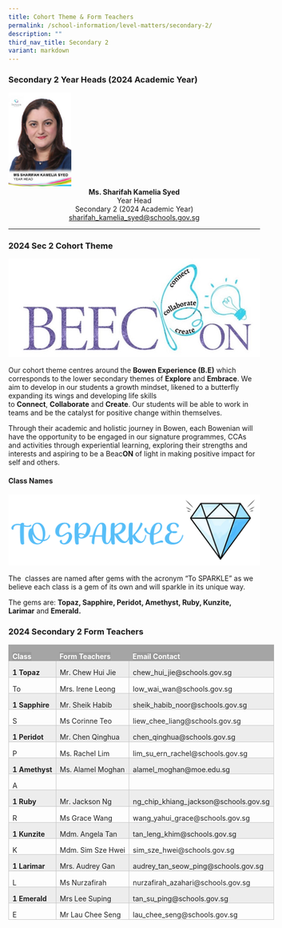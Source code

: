 ```yaml
---
title: Cohort Theme & Form Teachers
permalink: /school-information/level-matters/secondary-2/
description: ""
third_nav_title: Secondary 2
variant: markdown
---
```

### Secondary 2 Year Heads (2024 Academic Year)
<img style="width:25%" src="/images/Our%20People/Ms-Sharifah-Kamelia.jpeg">
		 
<center><b>Ms. Sharifah Kamelia Syed</b><br>
Year Head<br>
Secondary 2 (2024 Academic Year)<br>
<a href="sharifah_kamelia_syed@schools.gov.sg">sharifah_kamelia_syed@schools.gov.sg</a></center>

<hr>


### 2024 Sec 2 Cohort Theme

![](/images/Level%20Matters/S2/2024%20s2%20cohort%20theme.jpg)

Our cohort theme centres around the&nbsp;**Bowen Experience (B.E)**&nbsp;which corresponds to the lower secondary themes of&nbsp;**Explore**&nbsp;and&nbsp;**Embrace**. We aim to develop in our students a growth mindset, likened to a butterfly expanding its wings and developing life skills to&nbsp;**Connect**,&nbsp;**Collaborate**&nbsp;and&nbsp;**Create**. Our students will be able to work in teams and be the catalyst for positive change within themselves.&nbsp;  

  

Through their academic and holistic journey in Bowen, each Bowenian will have the opportunity to be engaged in our signature programmes, CCAs and activities through experiential learning, exploring their strengths and interests and aspiring to be a Beac**ON**&nbsp;of light in making positive impact for self and others.

#### Class Names
![](/images/Level%20Matters/S2/To_Sparkle_Transp.png)
		 
The&nbsp; classes are named after gems with the acronym “To SPARKLE” as we believe each class is a gem of its own and will sparkle in its unique way.&nbsp;

  

The gems are:&nbsp;**Topaz, Sapphire, Peridot, Amethyst, Ruby, Kunzite, Larimar**&nbsp;and&nbsp;**Emerald.**

### 2024 Secondary 2 Form Teachers

<table class="MsoTable15Grid4Accent3" border="1" cellspacing="0" cellpadding="0" width="621" style="width:465.5pt;border-collapse:collapse;border:none;
 mso-border-alt:solid #C9C9C9 .5pt;mso-border-themecolor:accent3;mso-border-themetint:
 153;mso-yfti-tbllook:1184;mso-padding-alt:0cm 5.4pt 0cm 5.4pt"><tbody><tr style="mso-yfti-irow:-1;mso-yfti-firstrow:yes;mso-yfti-lastfirstrow:yes;
  height:22.95pt"><td valign="top" style="border:solid #A5A5A5 1.0pt;mso-border-themecolor:accent3;
  border-right:none;mso-border-top-alt:solid #A5A5A5 .5pt;mso-border-top-themecolor:
  accent3;mso-border-left-alt:solid #A5A5A5 .5pt;mso-border-left-themecolor:
  accent3;mso-border-bottom-alt:solid #A5A5A5 .5pt;mso-border-bottom-themecolor:
  accent3;background:#A5A5A5;mso-background-themecolor:accent3;padding:0cm 5.4pt 0cm 5.4pt;
  height:22.95pt"><p class="MsoNormal" style="margin-bottom:0cm;line-height:normal;mso-yfti-cnfc:
  5"><b><span style="font-size:10.5pt;mso-fareast-font-family:&quot;Times New Roman&quot;;
  color:white;background:#999999;mso-ansi-language:EN-SG">Class</span></b><b><span style="font-size:10.5pt;mso-fareast-font-family:&quot;Times New Roman&quot;;color:white;
  mso-ansi-language:EN-SG"></span></b></p></td><td valign="top" style="border-top:solid #A5A5A5 1.0pt;mso-border-top-themecolor:
  accent3;border-left:none;border-bottom:solid #A5A5A5 1.0pt;mso-border-bottom-themecolor:
  accent3;border-right:none;mso-border-top-alt:solid #A5A5A5 .5pt;mso-border-top-themecolor:
  accent3;mso-border-bottom-alt:solid #A5A5A5 .5pt;mso-border-bottom-themecolor:
  accent3;background:#A5A5A5;mso-background-themecolor:accent3;padding:0cm 5.4pt 0cm 5.4pt;
  height:22.95pt"><p class="MsoNormal" style="margin-bottom:0cm;line-height:normal;mso-yfti-cnfc:
  1"><b><span style="font-size:10.5pt;mso-fareast-font-family:&quot;Times New Roman&quot;;
  color:white;background:#999999;mso-ansi-language:EN-SG">Form Teachers</span></b><b><span style="font-size:10.5pt;mso-fareast-font-family:&quot;Times New Roman&quot;;color:white;
  mso-ansi-language:EN-SG"></span></b></p></td><td valign="top" style="border:solid #A5A5A5 1.0pt;mso-border-themecolor:accent3;
  border-left:none;mso-border-top-alt:solid #A5A5A5 .5pt;mso-border-top-themecolor:
  accent3;mso-border-bottom-alt:solid #A5A5A5 .5pt;mso-border-bottom-themecolor:
  accent3;mso-border-right-alt:solid #A5A5A5 .5pt;mso-border-right-themecolor:
  accent3;background:#A5A5A5;mso-background-themecolor:accent3;padding:0cm 5.4pt 0cm 5.4pt;
  height:22.95pt"><p class="MsoNormal" style="margin-bottom:0cm;line-height:normal;mso-yfti-cnfc:
  1"><b><span style="font-size:10.5pt;mso-fareast-font-family:&quot;Times New Roman&quot;;
  color:white;background:#999999;mso-ansi-language:EN-SG">Email Contact</span></b><b><span style="font-size:10.5pt;mso-fareast-font-family:&quot;Times New Roman&quot;;color:white;
  mso-ansi-language:EN-SG"></span></b></p></td></tr><tr style="mso-yfti-irow:0;height:23.65pt"><td valign="top" style="border:solid #C9C9C9 1.0pt;mso-border-themecolor:accent3;
  mso-border-themetint:153;border-top:none;mso-border-top-alt:solid #C9C9C9 .5pt;
  mso-border-top-themecolor:accent3;mso-border-top-themetint:153;mso-border-alt:
  solid #C9C9C9 .5pt;mso-border-themecolor:accent3;mso-border-themetint:153;
  background:#EDEDED;mso-background-themecolor:accent3;mso-background-themetint:
  51;padding:0cm 5.4pt 0cm 5.4pt;height:23.65pt"><p class="MsoNormal" style="margin-bottom:0cm;line-height:normal;mso-yfti-cnfc:
  68"><b><span style="font-size:10.5pt;mso-fareast-font-family:&quot;Times New Roman&quot;;
  color:#222222;mso-ansi-language:EN-SG">1 Topaz</span></b></p></td><td valign="top" style="border-top:none;border-left:none;border-bottom:solid #C9C9C9 1.0pt;
  mso-border-bottom-themecolor:accent3;mso-border-bottom-themetint:153;
  border-right:solid #C9C9C9 1.0pt;mso-border-right-themecolor:accent3;
  mso-border-right-themetint:153;mso-border-top-alt:solid #C9C9C9 .5pt;
  mso-border-top-themecolor:accent3;mso-border-top-themetint:153;mso-border-left-alt:
  solid #C9C9C9 .5pt;mso-border-left-themecolor:accent3;mso-border-left-themetint:
  153;mso-border-alt:solid #C9C9C9 .5pt;mso-border-themecolor:accent3;
  mso-border-themetint:153;background:#EDEDED;mso-background-themecolor:accent3;
  mso-background-themetint:51;padding:0cm 5.4pt 0cm 5.4pt;height:23.65pt"><p class="MsoNormal" style="margin-bottom:0cm;line-height:normal;mso-yfti-cnfc:
  64"><span style="font-size:10.5pt;mso-fareast-font-family:&quot;Times New Roman&quot;;
  color:#222222;mso-ansi-language:EN-SG">Mr. Chew Hui Jie</span></p></td><td valign="top" style="border-top:none;border-left:none;border-bottom:solid #C9C9C9 1.0pt;
  mso-border-bottom-themecolor:accent3;mso-border-bottom-themetint:153;
  border-right:solid #C9C9C9 1.0pt;mso-border-right-themecolor:accent3;
  mso-border-right-themetint:153;mso-border-top-alt:solid #C9C9C9 .5pt;
  mso-border-top-themecolor:accent3;mso-border-top-themetint:153;mso-border-left-alt:
  solid #C9C9C9 .5pt;mso-border-left-themecolor:accent3;mso-border-left-themetint:
  153;mso-border-alt:solid #C9C9C9 .5pt;mso-border-themecolor:accent3;
  mso-border-themetint:153;background:#EDEDED;mso-background-themecolor:accent3;
  mso-background-themetint:51;padding:0cm 5.4pt 0cm 5.4pt;height:23.65pt"><p class="MsoNormal" style="margin-bottom:0cm;line-height:normal;mso-yfti-cnfc:
  64"><span style="font-size:10.5pt;mso-fareast-font-family:&quot;Times New Roman&quot;;
  color:#222222;mso-ansi-language:EN-SG">chew_hui_jie@schools.gov.sg</span></p></td></tr><tr style="mso-yfti-irow:1;height:22.95pt"><td valign="top" style="border:solid #C9C9C9 1.0pt;mso-border-themecolor:accent3;
  mso-border-themetint:153;border-top:none;mso-border-top-alt:solid #C9C9C9 .5pt;
  mso-border-top-themecolor:accent3;mso-border-top-themetint:153;mso-border-alt:
  solid #C9C9C9 .5pt;mso-border-themecolor:accent3;mso-border-themetint:153;
  padding:0cm 5.4pt 0cm 5.4pt;height:22.95pt"><p class="MsoNormal" style="margin-bottom:0cm;line-height:normal;mso-yfti-cnfc:
  4"><span style="font-size:10.5pt;mso-fareast-font-family:&quot;Times New Roman&quot;;
  color:#222222;mso-ansi-language:EN-SG">To</span></p></td><td valign="top" style="border-top:none;border-left:none;border-bottom:solid #C9C9C9 1.0pt;
  mso-border-bottom-themecolor:accent3;mso-border-bottom-themetint:153;
  border-right:solid #C9C9C9 1.0pt;mso-border-right-themecolor:accent3;
  mso-border-right-themetint:153;mso-border-top-alt:solid #C9C9C9 .5pt;
  mso-border-top-themecolor:accent3;mso-border-top-themetint:153;mso-border-left-alt:
  solid #C9C9C9 .5pt;mso-border-left-themecolor:accent3;mso-border-left-themetint:
  153;mso-border-alt:solid #C9C9C9 .5pt;mso-border-themecolor:accent3;
  mso-border-themetint:153;padding:0cm 5.4pt 0cm 5.4pt;height:22.95pt"><p class="MsoNormal" style="margin-bottom:0cm;line-height:normal"><span style="font-size:10.5pt;mso-fareast-font-family:&quot;Times New Roman&quot;;color:#222222;
  mso-ansi-language:EN-SG">Mrs. Irene Leong</span></p></td><td valign="top" style="border-top:none;border-left:none;border-bottom:solid #C9C9C9 1.0pt;
  mso-border-bottom-themecolor:accent3;mso-border-bottom-themetint:153;
  border-right:solid #C9C9C9 1.0pt;mso-border-right-themecolor:accent3;
  mso-border-right-themetint:153;mso-border-top-alt:solid #C9C9C9 .5pt;
  mso-border-top-themecolor:accent3;mso-border-top-themetint:153;mso-border-left-alt:
  solid #C9C9C9 .5pt;mso-border-left-themecolor:accent3;mso-border-left-themetint:
  153;mso-border-alt:solid #C9C9C9 .5pt;mso-border-themecolor:accent3;
  mso-border-themetint:153;padding:0cm 5.4pt 0cm 5.4pt;height:22.95pt"><p class="MsoNormal" style="margin-bottom:0cm;line-height:normal"><span style="font-size:10.5pt;mso-fareast-font-family:&quot;Times New Roman&quot;;color:#222222;
  mso-ansi-language:EN-SG">low_wai_wan@schools.gov.sg</span></p></td></tr><tr style="mso-yfti-irow:2;height:23.65pt"><td valign="top" style="border:solid #C9C9C9 1.0pt;mso-border-themecolor:accent3;
  mso-border-themetint:153;border-top:none;mso-border-top-alt:solid #C9C9C9 .5pt;
  mso-border-top-themecolor:accent3;mso-border-top-themetint:153;mso-border-alt:
  solid #C9C9C9 .5pt;mso-border-themecolor:accent3;mso-border-themetint:153;
  background:#EDEDED;mso-background-themecolor:accent3;mso-background-themetint:
  51;padding:0cm 5.4pt 0cm 5.4pt;height:23.65pt"><p class="MsoNormal" style="margin-bottom:0cm;line-height:normal;mso-yfti-cnfc:
  68"><b><span style="font-size:10.5pt;mso-fareast-font-family:&quot;Times New Roman&quot;;
  color:#222222;mso-ansi-language:EN-SG">1 Sapphire</span></b></p></td><td valign="top" style="border-top:none;border-left:none;border-bottom:solid #C9C9C9 1.0pt;
  mso-border-bottom-themecolor:accent3;mso-border-bottom-themetint:153;
  border-right:solid #C9C9C9 1.0pt;mso-border-right-themecolor:accent3;
  mso-border-right-themetint:153;mso-border-top-alt:solid #C9C9C9 .5pt;
  mso-border-top-themecolor:accent3;mso-border-top-themetint:153;mso-border-left-alt:
  solid #C9C9C9 .5pt;mso-border-left-themecolor:accent3;mso-border-left-themetint:
  153;mso-border-alt:solid #C9C9C9 .5pt;mso-border-themecolor:accent3;
  mso-border-themetint:153;background:#EDEDED;mso-background-themecolor:accent3;
  mso-background-themetint:51;padding:0cm 5.4pt 0cm 5.4pt;height:23.65pt"><p class="MsoNormal" style="margin-bottom:0cm;line-height:normal;mso-yfti-cnfc:
  64"><span style="font-size:10.5pt;mso-fareast-font-family:&quot;Times New Roman&quot;;
  color:#222222;mso-ansi-language:EN-SG">Mr. Sheik Habib</span></p></td><td valign="top" style="border-top:none;border-left:none;border-bottom:solid #C9C9C9 1.0pt;
  mso-border-bottom-themecolor:accent3;mso-border-bottom-themetint:153;
  border-right:solid #C9C9C9 1.0pt;mso-border-right-themecolor:accent3;
  mso-border-right-themetint:153;mso-border-top-alt:solid #C9C9C9 .5pt;
  mso-border-top-themecolor:accent3;mso-border-top-themetint:153;mso-border-left-alt:
  solid #C9C9C9 .5pt;mso-border-left-themecolor:accent3;mso-border-left-themetint:
  153;mso-border-alt:solid #C9C9C9 .5pt;mso-border-themecolor:accent3;
  mso-border-themetint:153;background:#EDEDED;mso-background-themecolor:accent3;
  mso-background-themetint:51;padding:0cm 5.4pt 0cm 5.4pt;height:23.65pt"><p class="MsoNormal" style="margin-bottom:0cm;line-height:normal;mso-yfti-cnfc:
  64"><span style="font-size:10.5pt;mso-fareast-font-family:&quot;Times New Roman&quot;;
  color:#222222;mso-ansi-language:EN-SG">sheik_habib_noor@schools.gov.sg</span></p></td></tr><tr style="mso-yfti-irow:3;height:22.95pt"><td valign="top" style="border:solid #C9C9C9 1.0pt;mso-border-themecolor:accent3;
  mso-border-themetint:153;border-top:none;mso-border-top-alt:solid #C9C9C9 .5pt;
  mso-border-top-themecolor:accent3;mso-border-top-themetint:153;mso-border-alt:
  solid #C9C9C9 .5pt;mso-border-themecolor:accent3;mso-border-themetint:153;
  padding:0cm 5.4pt 0cm 5.4pt;height:22.95pt"><p class="MsoNormal" style="margin-bottom:0cm;line-height:normal;mso-yfti-cnfc:
  4"><span style="font-size:10.5pt;mso-fareast-font-family:&quot;Times New Roman&quot;;
  color:#222222;mso-ansi-language:EN-SG">S</span></p></td><td valign="top" style="border-top:none;border-left:none;border-bottom:solid #C9C9C9 1.0pt;
  mso-border-bottom-themecolor:accent3;mso-border-bottom-themetint:153;
  border-right:solid #C9C9C9 1.0pt;mso-border-right-themecolor:accent3;
  mso-border-right-themetint:153;mso-border-top-alt:solid #C9C9C9 .5pt;
  mso-border-top-themecolor:accent3;mso-border-top-themetint:153;mso-border-left-alt:
  solid #C9C9C9 .5pt;mso-border-left-themecolor:accent3;mso-border-left-themetint:
  153;mso-border-alt:solid #C9C9C9 .5pt;mso-border-themecolor:accent3;
  mso-border-themetint:153;padding:0cm 5.4pt 0cm 5.4pt;height:22.95pt"><p class="MsoNormal" style="margin-bottom:0cm;line-height:normal"><span style="font-size:10.5pt;mso-fareast-font-family:&quot;Times New Roman&quot;;color:#222222;
  mso-ansi-language:EN-SG">Ms Corinne Teo</span></p></td><td valign="top" style="border-top:none;border-left:none;border-bottom:solid #C9C9C9 1.0pt;
  mso-border-bottom-themecolor:accent3;mso-border-bottom-themetint:153;
  border-right:solid #C9C9C9 1.0pt;mso-border-right-themecolor:accent3;
  mso-border-right-themetint:153;mso-border-top-alt:solid #C9C9C9 .5pt;
  mso-border-top-themecolor:accent3;mso-border-top-themetint:153;mso-border-left-alt:
  solid #C9C9C9 .5pt;mso-border-left-themecolor:accent3;mso-border-left-themetint:
  153;mso-border-alt:solid #C9C9C9 .5pt;mso-border-themecolor:accent3;
  mso-border-themetint:153;padding:0cm 5.4pt 0cm 5.4pt;height:22.95pt"><p class="MsoNormal" style="margin-bottom:0cm;line-height:normal"><span style="font-size:10.5pt;mso-fareast-font-family:&quot;Times New Roman&quot;;color:#222222;
  mso-ansi-language:EN-SG">liew_chee_liang@schools.gov.sg</span></p></td></tr><tr style="mso-yfti-irow:4;height:23.65pt"><td valign="top" style="border:solid #C9C9C9 1.0pt;mso-border-themecolor:accent3;
  mso-border-themetint:153;border-top:none;mso-border-top-alt:solid #C9C9C9 .5pt;
  mso-border-top-themecolor:accent3;mso-border-top-themetint:153;mso-border-alt:
  solid #C9C9C9 .5pt;mso-border-themecolor:accent3;mso-border-themetint:153;
  background:#EDEDED;mso-background-themecolor:accent3;mso-background-themetint:
  51;padding:0cm 5.4pt 0cm 5.4pt;height:23.65pt"><p class="MsoNormal" style="margin-bottom:0cm;line-height:normal;mso-yfti-cnfc:
  68"><b><span style="font-size:10.5pt;mso-fareast-font-family:&quot;Times New Roman&quot;;
  color:#222222;mso-ansi-language:EN-SG">1 Peridot</span></b></p></td><td valign="top" style="border-top:none;border-left:none;border-bottom:solid #C9C9C9 1.0pt;
  mso-border-bottom-themecolor:accent3;mso-border-bottom-themetint:153;
  border-right:solid #C9C9C9 1.0pt;mso-border-right-themecolor:accent3;
  mso-border-right-themetint:153;mso-border-top-alt:solid #C9C9C9 .5pt;
  mso-border-top-themecolor:accent3;mso-border-top-themetint:153;mso-border-left-alt:
  solid #C9C9C9 .5pt;mso-border-left-themecolor:accent3;mso-border-left-themetint:
  153;mso-border-alt:solid #C9C9C9 .5pt;mso-border-themecolor:accent3;
  mso-border-themetint:153;background:#EDEDED;mso-background-themecolor:accent3;
  mso-background-themetint:51;padding:0cm 5.4pt 0cm 5.4pt;height:23.65pt"><p class="MsoNormal" style="margin-bottom:0cm;line-height:normal;mso-yfti-cnfc:
  64"><span style="font-size:10.5pt;mso-fareast-font-family:&quot;Times New Roman&quot;;
  color:#222222;mso-ansi-language:EN-SG">Mr. Chen Qinghua</span></p></td><td valign="top" style="border-top:none;border-left:none;border-bottom:solid #C9C9C9 1.0pt;
  mso-border-bottom-themecolor:accent3;mso-border-bottom-themetint:153;
  border-right:solid #C9C9C9 1.0pt;mso-border-right-themecolor:accent3;
  mso-border-right-themetint:153;mso-border-top-alt:solid #C9C9C9 .5pt;
  mso-border-top-themecolor:accent3;mso-border-top-themetint:153;mso-border-left-alt:
  solid #C9C9C9 .5pt;mso-border-left-themecolor:accent3;mso-border-left-themetint:
  153;mso-border-alt:solid #C9C9C9 .5pt;mso-border-themecolor:accent3;
  mso-border-themetint:153;background:#EDEDED;mso-background-themecolor:accent3;
  mso-background-themetint:51;padding:0cm 5.4pt 0cm 5.4pt;height:23.65pt"><p class="MsoNormal" style="margin-bottom:0cm;line-height:normal;mso-yfti-cnfc:
  64"><span style="font-size:10.5pt;mso-fareast-font-family:&quot;Times New Roman&quot;;
  color:#222222;mso-ansi-language:EN-SG">chen_qinghua@schools.gov.sg</span></p></td></tr><tr style="mso-yfti-irow:5;height:22.95pt"><td valign="top" style="border:solid #C9C9C9 1.0pt;mso-border-themecolor:accent3;
  mso-border-themetint:153;border-top:none;mso-border-top-alt:solid #C9C9C9 .5pt;
  mso-border-top-themecolor:accent3;mso-border-top-themetint:153;mso-border-alt:
  solid #C9C9C9 .5pt;mso-border-themecolor:accent3;mso-border-themetint:153;
  padding:0cm 5.4pt 0cm 5.4pt;height:22.95pt"><p class="MsoNormal" style="margin-bottom:0cm;line-height:normal;mso-yfti-cnfc:
  4"><span style="font-size:10.5pt;mso-fareast-font-family:&quot;Times New Roman&quot;;
  color:#222222;mso-ansi-language:EN-SG">P</span></p></td><td valign="top" style="border-top:none;border-left:none;border-bottom:solid #C9C9C9 1.0pt;
  mso-border-bottom-themecolor:accent3;mso-border-bottom-themetint:153;
  border-right:solid #C9C9C9 1.0pt;mso-border-right-themecolor:accent3;
  mso-border-right-themetint:153;mso-border-top-alt:solid #C9C9C9 .5pt;
  mso-border-top-themecolor:accent3;mso-border-top-themetint:153;mso-border-left-alt:
  solid #C9C9C9 .5pt;mso-border-left-themecolor:accent3;mso-border-left-themetint:
  153;mso-border-alt:solid #C9C9C9 .5pt;mso-border-themecolor:accent3;
  mso-border-themetint:153;padding:0cm 5.4pt 0cm 5.4pt;height:22.95pt"><p class="MsoNormal" style="margin-bottom:0cm;line-height:normal"><span style="font-size:10.5pt;mso-fareast-font-family:&quot;Times New Roman&quot;;color:#222222;
  mso-ansi-language:EN-SG">Ms. Rachel Lim</span></p></td><td valign="top" style="border-top:none;border-left:none;border-bottom:solid #C9C9C9 1.0pt;
  mso-border-bottom-themecolor:accent3;mso-border-bottom-themetint:153;
  border-right:solid #C9C9C9 1.0pt;mso-border-right-themecolor:accent3;
  mso-border-right-themetint:153;mso-border-top-alt:solid #C9C9C9 .5pt;
  mso-border-top-themecolor:accent3;mso-border-top-themetint:153;mso-border-left-alt:
  solid #C9C9C9 .5pt;mso-border-left-themecolor:accent3;mso-border-left-themetint:
  153;mso-border-alt:solid #C9C9C9 .5pt;mso-border-themecolor:accent3;
  mso-border-themetint:153;padding:0cm 5.4pt 0cm 5.4pt;height:22.95pt"><p class="MsoNormal" style="margin-bottom:0cm;line-height:normal"><span style="font-size:10.5pt;mso-fareast-font-family:&quot;Times New Roman&quot;;color:#222222;
  mso-ansi-language:EN-SG">lim_su_ern_rachel@schools.gov.sg</span></p></td></tr><tr style="mso-yfti-irow:6;height:23.65pt"><td valign="top" style="border:solid #C9C9C9 1.0pt;mso-border-themecolor:accent3;
  mso-border-themetint:153;border-top:none;mso-border-top-alt:solid #C9C9C9 .5pt;
  mso-border-top-themecolor:accent3;mso-border-top-themetint:153;mso-border-alt:
  solid #C9C9C9 .5pt;mso-border-themecolor:accent3;mso-border-themetint:153;
  background:#EDEDED;mso-background-themecolor:accent3;mso-background-themetint:
  51;padding:0cm 5.4pt 0cm 5.4pt;height:23.65pt"><p class="MsoNormal" style="margin-bottom:0cm;line-height:normal;mso-yfti-cnfc:
  68"><b><span style="font-size:10.5pt;mso-fareast-font-family:&quot;Times New Roman&quot;;
  color:#222222;mso-ansi-language:EN-SG">1 Amethyst</span></b></p></td><td valign="top" style="border-top:none;border-left:none;border-bottom:solid #C9C9C9 1.0pt;
  mso-border-bottom-themecolor:accent3;mso-border-bottom-themetint:153;
  border-right:solid #C9C9C9 1.0pt;mso-border-right-themecolor:accent3;
  mso-border-right-themetint:153;mso-border-top-alt:solid #C9C9C9 .5pt;
  mso-border-top-themecolor:accent3;mso-border-top-themetint:153;mso-border-left-alt:
  solid #C9C9C9 .5pt;mso-border-left-themecolor:accent3;mso-border-left-themetint:
  153;mso-border-alt:solid #C9C9C9 .5pt;mso-border-themecolor:accent3;
  mso-border-themetint:153;background:#EDEDED;mso-background-themecolor:accent3;
  mso-background-themetint:51;padding:0cm 5.4pt 0cm 5.4pt;height:23.65pt"><p class="MsoNormal" style="margin-bottom:0cm;line-height:normal;mso-yfti-cnfc:
  64"><span style="font-size:10.5pt;mso-fareast-font-family:&quot;Times New Roman&quot;;
  color:#222222;mso-ansi-language:EN-SG">Ms. Alamel Moghan</span></p></td><td valign="top" style="border-top:none;border-left:none;border-bottom:solid #C9C9C9 1.0pt;
  mso-border-bottom-themecolor:accent3;mso-border-bottom-themetint:153;
  border-right:solid #C9C9C9 1.0pt;mso-border-right-themecolor:accent3;
  mso-border-right-themetint:153;mso-border-top-alt:solid #C9C9C9 .5pt;
  mso-border-top-themecolor:accent3;mso-border-top-themetint:153;mso-border-left-alt:
  solid #C9C9C9 .5pt;mso-border-left-themecolor:accent3;mso-border-left-themetint:
  153;mso-border-alt:solid #C9C9C9 .5pt;mso-border-themecolor:accent3;
  mso-border-themetint:153;background:#EDEDED;mso-background-themecolor:accent3;
  mso-background-themetint:51;padding:0cm 5.4pt 0cm 5.4pt;height:23.65pt"><p class="MsoNormal" style="margin-bottom:0cm;line-height:normal;mso-yfti-cnfc:
  64"><span style="font-size:10.5pt;mso-fareast-font-family:&quot;Times New Roman&quot;;
  color:#222222;mso-ansi-language:EN-SG">alamel_moghan@moe.edu.sg</span></p></td></tr><tr style="mso-yfti-irow:7;height:22.95pt"><td valign="top" style="border:solid #C9C9C9 1.0pt;mso-border-themecolor:accent3;
  mso-border-themetint:153;border-top:none;mso-border-top-alt:solid #C9C9C9 .5pt;
  mso-border-top-themecolor:accent3;mso-border-top-themetint:153;mso-border-alt:
  solid #C9C9C9 .5pt;mso-border-themecolor:accent3;mso-border-themetint:153;
  padding:0cm 5.4pt 0cm 5.4pt;height:22.95pt"><p class="MsoNormal" style="margin-bottom:0cm;line-height:normal;mso-yfti-cnfc:
  4"><span style="font-size:10.5pt;mso-fareast-font-family:&quot;Times New Roman&quot;;
  color:#222222;mso-ansi-language:EN-SG">A</span></p></td><td valign="top" style="border-top:none;border-left:none;border-bottom:solid #C9C9C9 1.0pt;
  mso-border-bottom-themecolor:accent3;mso-border-bottom-themetint:153;
  border-right:solid #C9C9C9 1.0pt;mso-border-right-themecolor:accent3;
  mso-border-right-themetint:153;mso-border-top-alt:solid #C9C9C9 .5pt;
  mso-border-top-themecolor:accent3;mso-border-top-themetint:153;mso-border-left-alt:
  solid #C9C9C9 .5pt;mso-border-left-themecolor:accent3;mso-border-left-themetint:
  153;mso-border-alt:solid #C9C9C9 .5pt;mso-border-themecolor:accent3;
  mso-border-themetint:153;padding:0cm 5.4pt 0cm 5.4pt;height:22.95pt"><p class="MsoNormal" style="margin-bottom:0cm;line-height:normal"><span style="font-size:10.5pt;mso-fareast-font-family:&quot;Times New Roman&quot;;color:#222222;
  mso-ansi-language:EN-SG">&nbsp;</span></p></td><td valign="top" style="border-top:none;border-left:none;border-bottom:solid #C9C9C9 1.0pt;
  mso-border-bottom-themecolor:accent3;mso-border-bottom-themetint:153;
  border-right:solid #C9C9C9 1.0pt;mso-border-right-themecolor:accent3;
  mso-border-right-themetint:153;mso-border-top-alt:solid #C9C9C9 .5pt;
  mso-border-top-themecolor:accent3;mso-border-top-themetint:153;mso-border-left-alt:
  solid #C9C9C9 .5pt;mso-border-left-themecolor:accent3;mso-border-left-themetint:
  153;mso-border-alt:solid #C9C9C9 .5pt;mso-border-themecolor:accent3;
  mso-border-themetint:153;padding:0cm 5.4pt 0cm 5.4pt;height:22.95pt"></td></tr><tr style="mso-yfti-irow:8;height:23.65pt"><td valign="top" style="border:solid #C9C9C9 1.0pt;mso-border-themecolor:accent3;
  mso-border-themetint:153;border-top:none;mso-border-top-alt:solid #C9C9C9 .5pt;
  mso-border-top-themecolor:accent3;mso-border-top-themetint:153;mso-border-alt:
  solid #C9C9C9 .5pt;mso-border-themecolor:accent3;mso-border-themetint:153;
  background:#EDEDED;mso-background-themecolor:accent3;mso-background-themetint:
  51;padding:0cm 5.4pt 0cm 5.4pt;height:23.65pt"><p class="MsoNormal" style="margin-bottom:0cm;line-height:normal;mso-yfti-cnfc:
  68"><b><span style="font-size:10.5pt;mso-fareast-font-family:&quot;Times New Roman&quot;;
  color:#222222;mso-ansi-language:EN-SG">1 Ruby</span></b></p></td><td valign="top" style="border-top:none;border-left:none;border-bottom:solid #C9C9C9 1.0pt;
  mso-border-bottom-themecolor:accent3;mso-border-bottom-themetint:153;
  border-right:solid #C9C9C9 1.0pt;mso-border-right-themecolor:accent3;
  mso-border-right-themetint:153;mso-border-top-alt:solid #C9C9C9 .5pt;
  mso-border-top-themecolor:accent3;mso-border-top-themetint:153;mso-border-left-alt:
  solid #C9C9C9 .5pt;mso-border-left-themecolor:accent3;mso-border-left-themetint:
  153;mso-border-alt:solid #C9C9C9 .5pt;mso-border-themecolor:accent3;
  mso-border-themetint:153;background:#EDEDED;mso-background-themecolor:accent3;
  mso-background-themetint:51;padding:0cm 5.4pt 0cm 5.4pt;height:23.65pt"><p class="MsoNormal" style="margin-bottom:0cm;line-height:normal;mso-yfti-cnfc:
  64"><span style="font-size:10.5pt;mso-fareast-font-family:&quot;Times New Roman&quot;;
  color:#222222;mso-ansi-language:EN-SG">Mr. Jackson Ng</span></p></td><td valign="top" style="border-top:none;border-left:none;border-bottom:solid #C9C9C9 1.0pt;
  mso-border-bottom-themecolor:accent3;mso-border-bottom-themetint:153;
  border-right:solid #C9C9C9 1.0pt;mso-border-right-themecolor:accent3;
  mso-border-right-themetint:153;mso-border-top-alt:solid #C9C9C9 .5pt;
  mso-border-top-themecolor:accent3;mso-border-top-themetint:153;mso-border-left-alt:
  solid #C9C9C9 .5pt;mso-border-left-themecolor:accent3;mso-border-left-themetint:
  153;mso-border-alt:solid #C9C9C9 .5pt;mso-border-themecolor:accent3;
  mso-border-themetint:153;background:#EDEDED;mso-background-themecolor:accent3;
  mso-background-themetint:51;padding:0cm 5.4pt 0cm 5.4pt;height:23.65pt"><p class="MsoNormal" style="margin-bottom:0cm;line-height:normal;mso-yfti-cnfc:
  64"><span style="font-size:10.5pt;mso-fareast-font-family:&quot;Times New Roman&quot;;
  color:#222222;mso-ansi-language:EN-SG">ng_chip_khiang_jackson@schools.gov.sg</span></p></td></tr><tr style="mso-yfti-irow:9;height:22.95pt"><td valign="top" style="border:solid #C9C9C9 1.0pt;mso-border-themecolor:accent3;
  mso-border-themetint:153;border-top:none;mso-border-top-alt:solid #C9C9C9 .5pt;
  mso-border-top-themecolor:accent3;mso-border-top-themetint:153;mso-border-alt:
  solid #C9C9C9 .5pt;mso-border-themecolor:accent3;mso-border-themetint:153;
  padding:0cm 5.4pt 0cm 5.4pt;height:22.95pt"><p class="MsoNormal" style="margin-bottom:0cm;line-height:normal;mso-yfti-cnfc:
  4"><span style="font-size:10.5pt;mso-fareast-font-family:&quot;Times New Roman&quot;;
  color:#222222;mso-ansi-language:EN-SG">R</span></p></td><td valign="top" style="border-top:none;border-left:none;border-bottom:solid #C9C9C9 1.0pt;
  mso-border-bottom-themecolor:accent3;mso-border-bottom-themetint:153;
  border-right:solid #C9C9C9 1.0pt;mso-border-right-themecolor:accent3;
  mso-border-right-themetint:153;mso-border-top-alt:solid #C9C9C9 .5pt;
  mso-border-top-themecolor:accent3;mso-border-top-themetint:153;mso-border-left-alt:
  solid #C9C9C9 .5pt;mso-border-left-themecolor:accent3;mso-border-left-themetint:
  153;mso-border-alt:solid #C9C9C9 .5pt;mso-border-themecolor:accent3;
  mso-border-themetint:153;padding:0cm 5.4pt 0cm 5.4pt;height:22.95pt"><p class="MsoNormal" style="margin-bottom:0cm;line-height:normal"><span style="font-size:10.5pt;mso-fareast-font-family:&quot;Times New Roman&quot;;color:#222222;
  mso-ansi-language:EN-SG">Ms Grace Wang</span></p></td><td valign="top" style="border-top:none;border-left:none;border-bottom:solid #C9C9C9 1.0pt;
  mso-border-bottom-themecolor:accent3;mso-border-bottom-themetint:153;
  border-right:solid #C9C9C9 1.0pt;mso-border-right-themecolor:accent3;
  mso-border-right-themetint:153;mso-border-top-alt:solid #C9C9C9 .5pt;
  mso-border-top-themecolor:accent3;mso-border-top-themetint:153;mso-border-left-alt:
  solid #C9C9C9 .5pt;mso-border-left-themecolor:accent3;mso-border-left-themetint:
  153;mso-border-alt:solid #C9C9C9 .5pt;mso-border-themecolor:accent3;
  mso-border-themetint:153;padding:0cm 5.4pt 0cm 5.4pt;height:22.95pt"><p class="MsoNormal" style="margin-bottom:0cm;line-height:normal"><span style="font-size:10.5pt;mso-fareast-font-family:&quot;Times New Roman&quot;;color:#222222;
  mso-ansi-language:EN-SG">wang_yahui_grace@schools.gov.sg</span></p></td></tr><tr style="mso-yfti-irow:10;height:23.65pt"><td valign="top" style="border:solid #C9C9C9 1.0pt;mso-border-themecolor:accent3;
  mso-border-themetint:153;border-top:none;mso-border-top-alt:solid #C9C9C9 .5pt;
  mso-border-top-themecolor:accent3;mso-border-top-themetint:153;mso-border-alt:
  solid #C9C9C9 .5pt;mso-border-themecolor:accent3;mso-border-themetint:153;
  background:#EDEDED;mso-background-themecolor:accent3;mso-background-themetint:
  51;padding:0cm 5.4pt 0cm 5.4pt;height:23.65pt"><p class="MsoNormal" style="margin-bottom:0cm;line-height:normal;mso-yfti-cnfc:
  68"><b><span style="font-size:10.5pt;mso-fareast-font-family:&quot;Times New Roman&quot;;
  color:#222222;mso-ansi-language:EN-SG">1 Kunzite</span></b></p></td><td valign="top" style="border-top:none;border-left:none;border-bottom:solid #C9C9C9 1.0pt;
  mso-border-bottom-themecolor:accent3;mso-border-bottom-themetint:153;
  border-right:solid #C9C9C9 1.0pt;mso-border-right-themecolor:accent3;
  mso-border-right-themetint:153;mso-border-top-alt:solid #C9C9C9 .5pt;
  mso-border-top-themecolor:accent3;mso-border-top-themetint:153;mso-border-left-alt:
  solid #C9C9C9 .5pt;mso-border-left-themecolor:accent3;mso-border-left-themetint:
  153;mso-border-alt:solid #C9C9C9 .5pt;mso-border-themecolor:accent3;
  mso-border-themetint:153;background:#EDEDED;mso-background-themecolor:accent3;
  mso-background-themetint:51;padding:0cm 5.4pt 0cm 5.4pt;height:23.65pt"><p class="MsoNormal" style="margin-bottom:0cm;line-height:normal;mso-yfti-cnfc:
  64"><span style="font-size:10.5pt;mso-fareast-font-family:&quot;Times New Roman&quot;;
  color:#222222;mso-ansi-language:EN-SG">Mdm. Angela Tan</span></p></td><td valign="top" style="border-top:none;border-left:none;border-bottom:solid #C9C9C9 1.0pt;
  mso-border-bottom-themecolor:accent3;mso-border-bottom-themetint:153;
  border-right:solid #C9C9C9 1.0pt;mso-border-right-themecolor:accent3;
  mso-border-right-themetint:153;mso-border-top-alt:solid #C9C9C9 .5pt;
  mso-border-top-themecolor:accent3;mso-border-top-themetint:153;mso-border-left-alt:
  solid #C9C9C9 .5pt;mso-border-left-themecolor:accent3;mso-border-left-themetint:
  153;mso-border-alt:solid #C9C9C9 .5pt;mso-border-themecolor:accent3;
  mso-border-themetint:153;background:#EDEDED;mso-background-themecolor:accent3;
  mso-background-themetint:51;padding:0cm 5.4pt 0cm 5.4pt;height:23.65pt"><p class="MsoNormal" style="margin-bottom:0cm;line-height:normal;mso-yfti-cnfc:
  64"><span style="font-size:10.5pt;mso-fareast-font-family:&quot;Times New Roman&quot;;
  color:#222222;mso-ansi-language:EN-SG">tan_leng_khim@schools.gov.sg</span></p></td></tr><tr style="mso-yfti-irow:11;height:22.95pt"><td valign="top" style="border:solid #C9C9C9 1.0pt;mso-border-themecolor:accent3;
  mso-border-themetint:153;border-top:none;mso-border-top-alt:solid #C9C9C9 .5pt;
  mso-border-top-themecolor:accent3;mso-border-top-themetint:153;mso-border-alt:
  solid #C9C9C9 .5pt;mso-border-themecolor:accent3;mso-border-themetint:153;
  padding:0cm 5.4pt 0cm 5.4pt;height:22.95pt"><p class="MsoNormal" style="margin-bottom:0cm;line-height:normal;mso-yfti-cnfc:
  4"><span style="font-size:10.5pt;mso-fareast-font-family:&quot;Times New Roman&quot;;
  color:#222222;mso-ansi-language:EN-SG">K</span></p></td><td valign="top" style="border-top:none;border-left:none;border-bottom:solid #C9C9C9 1.0pt;
  mso-border-bottom-themecolor:accent3;mso-border-bottom-themetint:153;
  border-right:solid #C9C9C9 1.0pt;mso-border-right-themecolor:accent3;
  mso-border-right-themetint:153;mso-border-top-alt:solid #C9C9C9 .5pt;
  mso-border-top-themecolor:accent3;mso-border-top-themetint:153;mso-border-left-alt:
  solid #C9C9C9 .5pt;mso-border-left-themecolor:accent3;mso-border-left-themetint:
  153;mso-border-alt:solid #C9C9C9 .5pt;mso-border-themecolor:accent3;
  mso-border-themetint:153;padding:0cm 5.4pt 0cm 5.4pt;height:22.95pt"><p class="MsoNormal" style="margin-bottom:0cm;line-height:normal"><span style="font-size:10.5pt;mso-fareast-font-family:&quot;Times New Roman&quot;;color:#222222;
  mso-ansi-language:EN-SG">Mdm. Sim Sze Hwei</span></p></td><td valign="top" style="border-top:none;border-left:none;border-bottom:solid #C9C9C9 1.0pt;
  mso-border-bottom-themecolor:accent3;mso-border-bottom-themetint:153;
  border-right:solid #C9C9C9 1.0pt;mso-border-right-themecolor:accent3;
  mso-border-right-themetint:153;mso-border-top-alt:solid #C9C9C9 .5pt;
  mso-border-top-themecolor:accent3;mso-border-top-themetint:153;mso-border-left-alt:
  solid #C9C9C9 .5pt;mso-border-left-themecolor:accent3;mso-border-left-themetint:
  153;mso-border-alt:solid #C9C9C9 .5pt;mso-border-themecolor:accent3;
  mso-border-themetint:153;padding:0cm 5.4pt 0cm 5.4pt;height:22.95pt"><p class="MsoNormal" style="margin-bottom:0cm;line-height:normal"><span style="font-size:10.5pt;mso-fareast-font-family:&quot;Times New Roman&quot;;color:#222222;
  mso-ansi-language:EN-SG">sim_sze_hwei@schools.gov.sg</span></p></td></tr><tr style="mso-yfti-irow:12;height:23.65pt"><td valign="top" style="border:solid #C9C9C9 1.0pt;mso-border-themecolor:accent3;
  mso-border-themetint:153;border-top:none;mso-border-top-alt:solid #C9C9C9 .5pt;
  mso-border-top-themecolor:accent3;mso-border-top-themetint:153;mso-border-alt:
  solid #C9C9C9 .5pt;mso-border-themecolor:accent3;mso-border-themetint:153;
  background:#EDEDED;mso-background-themecolor:accent3;mso-background-themetint:
  51;padding:0cm 5.4pt 0cm 5.4pt;height:23.65pt"><p class="MsoNormal" style="margin-bottom:0cm;line-height:normal;mso-yfti-cnfc:
  68"><b><span style="font-size:10.5pt;mso-fareast-font-family:&quot;Times New Roman&quot;;
  color:#222222;mso-ansi-language:EN-SG">1 Larimar</span></b></p></td><td valign="top" style="border-top:none;border-left:none;border-bottom:solid #C9C9C9 1.0pt;
  mso-border-bottom-themecolor:accent3;mso-border-bottom-themetint:153;
  border-right:solid #C9C9C9 1.0pt;mso-border-right-themecolor:accent3;
  mso-border-right-themetint:153;mso-border-top-alt:solid #C9C9C9 .5pt;
  mso-border-top-themecolor:accent3;mso-border-top-themetint:153;mso-border-left-alt:
  solid #C9C9C9 .5pt;mso-border-left-themecolor:accent3;mso-border-left-themetint:
  153;mso-border-alt:solid #C9C9C9 .5pt;mso-border-themecolor:accent3;
  mso-border-themetint:153;background:#EDEDED;mso-background-themecolor:accent3;
  mso-background-themetint:51;padding:0cm 5.4pt 0cm 5.4pt;height:23.65pt"><p class="MsoNormal" style="margin-bottom:0cm;line-height:normal;mso-yfti-cnfc:
  64"><span style="font-size:10.5pt;mso-fareast-font-family:&quot;Times New Roman&quot;;
  color:#222222;mso-ansi-language:EN-SG">Mrs. Audrey Gan</span></p></td><td valign="top" style="border-top:none;border-left:none;border-bottom:solid #C9C9C9 1.0pt;
  mso-border-bottom-themecolor:accent3;mso-border-bottom-themetint:153;
  border-right:solid #C9C9C9 1.0pt;mso-border-right-themecolor:accent3;
  mso-border-right-themetint:153;mso-border-top-alt:solid #C9C9C9 .5pt;
  mso-border-top-themecolor:accent3;mso-border-top-themetint:153;mso-border-left-alt:
  solid #C9C9C9 .5pt;mso-border-left-themecolor:accent3;mso-border-left-themetint:
  153;mso-border-alt:solid #C9C9C9 .5pt;mso-border-themecolor:accent3;
  mso-border-themetint:153;background:#EDEDED;mso-background-themecolor:accent3;
  mso-background-themetint:51;padding:0cm 5.4pt 0cm 5.4pt;height:23.65pt"><p class="MsoNormal" style="margin-bottom:0cm;line-height:normal;mso-yfti-cnfc:
  64"><span style="font-size:10.5pt;mso-fareast-font-family:&quot;Times New Roman&quot;;
  color:#222222;mso-ansi-language:EN-SG">audrey_tan_seow_ping@schools.gov.sg</span></p></td></tr><tr style="mso-yfti-irow:13;height:22.95pt"><td valign="top" style="border:solid #C9C9C9 1.0pt;mso-border-themecolor:accent3;
  mso-border-themetint:153;border-top:none;mso-border-top-alt:solid #C9C9C9 .5pt;
  mso-border-top-themecolor:accent3;mso-border-top-themetint:153;mso-border-alt:
  solid #C9C9C9 .5pt;mso-border-themecolor:accent3;mso-border-themetint:153;
  padding:0cm 5.4pt 0cm 5.4pt;height:22.95pt"><p class="MsoNormal" style="margin-bottom:0cm;line-height:normal;mso-yfti-cnfc:
  4"><span style="font-size:10.5pt;mso-fareast-font-family:&quot;Times New Roman&quot;;
  color:#222222;mso-ansi-language:EN-SG">L</span></p></td><td valign="top" style="border-top:none;border-left:none;border-bottom:solid #C9C9C9 1.0pt;
  mso-border-bottom-themecolor:accent3;mso-border-bottom-themetint:153;
  border-right:solid #C9C9C9 1.0pt;mso-border-right-themecolor:accent3;
  mso-border-right-themetint:153;mso-border-top-alt:solid #C9C9C9 .5pt;
  mso-border-top-themecolor:accent3;mso-border-top-themetint:153;mso-border-left-alt:
  solid #C9C9C9 .5pt;mso-border-left-themecolor:accent3;mso-border-left-themetint:
  153;mso-border-alt:solid #C9C9C9 .5pt;mso-border-themecolor:accent3;
  mso-border-themetint:153;padding:0cm 5.4pt 0cm 5.4pt;height:22.95pt"><p class="MsoNormal" style="margin-bottom:0cm;line-height:normal"><span style="font-size:10.5pt;mso-fareast-font-family:&quot;Times New Roman&quot;;color:#222222;
  mso-ansi-language:EN-SG">Ms Nurzafirah</span></p></td><td valign="top" style="border-top:none;border-left:none;border-bottom:solid #C9C9C9 1.0pt;
  mso-border-bottom-themecolor:accent3;mso-border-bottom-themetint:153;
  border-right:solid #C9C9C9 1.0pt;mso-border-right-themecolor:accent3;
  mso-border-right-themetint:153;mso-border-top-alt:solid #C9C9C9 .5pt;
  mso-border-top-themecolor:accent3;mso-border-top-themetint:153;mso-border-left-alt:
  solid #C9C9C9 .5pt;mso-border-left-themecolor:accent3;mso-border-left-themetint:
  153;mso-border-alt:solid #C9C9C9 .5pt;mso-border-themecolor:accent3;
  mso-border-themetint:153;padding:0cm 5.4pt 0cm 5.4pt;height:22.95pt"><p class="MsoNormal" style="margin-bottom:0cm;line-height:normal"><span style="font-size:10.5pt;mso-fareast-font-family:&quot;Times New Roman&quot;;color:#222222;
  mso-ansi-language:EN-SG">nurzafirah_azahari@schools.gov.sg</span></p></td></tr><tr style="mso-yfti-irow:14;height:23.65pt"><td valign="top" style="border:solid #C9C9C9 1.0pt;mso-border-themecolor:accent3;
  mso-border-themetint:153;border-top:none;mso-border-top-alt:solid #C9C9C9 .5pt;
  mso-border-top-themecolor:accent3;mso-border-top-themetint:153;mso-border-alt:
  solid #C9C9C9 .5pt;mso-border-themecolor:accent3;mso-border-themetint:153;
  background:#EDEDED;mso-background-themecolor:accent3;mso-background-themetint:
  51;padding:0cm 5.4pt 0cm 5.4pt;height:23.65pt"><p class="MsoNormal" style="margin-bottom:0cm;line-height:normal;mso-yfti-cnfc:
  68"><b><span style="font-size:10.5pt;mso-fareast-font-family:&quot;Times New Roman&quot;;
  color:#222222;mso-ansi-language:EN-SG">1 Emerald</span></b></p></td><td valign="top" style="border-top:none;border-left:none;border-bottom:solid #C9C9C9 1.0pt;
  mso-border-bottom-themecolor:accent3;mso-border-bottom-themetint:153;
  border-right:solid #C9C9C9 1.0pt;mso-border-right-themecolor:accent3;
  mso-border-right-themetint:153;mso-border-top-alt:solid #C9C9C9 .5pt;
  mso-border-top-themecolor:accent3;mso-border-top-themetint:153;mso-border-left-alt:
  solid #C9C9C9 .5pt;mso-border-left-themecolor:accent3;mso-border-left-themetint:
  153;mso-border-alt:solid #C9C9C9 .5pt;mso-border-themecolor:accent3;
  mso-border-themetint:153;background:#EDEDED;mso-background-themecolor:accent3;
  mso-background-themetint:51;padding:0cm 5.4pt 0cm 5.4pt;height:23.65pt"><p class="MsoNormal" style="margin-bottom:0cm;line-height:normal;mso-yfti-cnfc:
  64"><span style="font-size:10.5pt;mso-fareast-font-family:&quot;Times New Roman&quot;;
  color:#222222;mso-ansi-language:EN-SG">Mrs Lee Suping</span></p></td><td valign="top" style="border-top:none;border-left:none;border-bottom:solid #C9C9C9 1.0pt;
  mso-border-bottom-themecolor:accent3;mso-border-bottom-themetint:153;
  border-right:solid #C9C9C9 1.0pt;mso-border-right-themecolor:accent3;
  mso-border-right-themetint:153;mso-border-top-alt:solid #C9C9C9 .5pt;
  mso-border-top-themecolor:accent3;mso-border-top-themetint:153;mso-border-left-alt:
  solid #C9C9C9 .5pt;mso-border-left-themecolor:accent3;mso-border-left-themetint:
  153;mso-border-alt:solid #C9C9C9 .5pt;mso-border-themecolor:accent3;
  mso-border-themetint:153;background:#EDEDED;mso-background-themecolor:accent3;
  mso-background-themetint:51;padding:0cm 5.4pt 0cm 5.4pt;height:23.65pt"><p class="MsoNormal" style="margin-bottom:0cm;line-height:normal;mso-yfti-cnfc:
  64"><span style="font-size:10.5pt;mso-fareast-font-family:&quot;Times New Roman&quot;;
  color:#222222;mso-ansi-language:EN-SG">tan_su_ping@schools.gov.sg</span></p></td></tr><tr style="mso-yfti-irow:15;mso-yfti-lastrow:yes;height:23.65pt"><td valign="top" style="border:solid #C9C9C9 1.0pt;mso-border-themecolor:accent3;
  mso-border-themetint:153;border-top:none;mso-border-top-alt:solid #C9C9C9 .5pt;
  mso-border-top-themecolor:accent3;mso-border-top-themetint:153;mso-border-alt:
  solid #C9C9C9 .5pt;mso-border-themecolor:accent3;mso-border-themetint:153;
  padding:0cm 5.4pt 0cm 5.4pt;height:23.65pt"><p class="MsoNormal" style="margin-bottom:0cm;line-height:normal;mso-yfti-cnfc:
  4"><span style="font-size:10.5pt;mso-fareast-font-family:&quot;Times New Roman&quot;;
  color:#222222;mso-ansi-language:EN-SG">E</span></p></td><td valign="top" style="border-top:none;border-left:none;border-bottom:solid #C9C9C9 1.0pt;
  mso-border-bottom-themecolor:accent3;mso-border-bottom-themetint:153;
  border-right:solid #C9C9C9 1.0pt;mso-border-right-themecolor:accent3;
  mso-border-right-themetint:153;mso-border-top-alt:solid #C9C9C9 .5pt;
  mso-border-top-themecolor:accent3;mso-border-top-themetint:153;mso-border-left-alt:
  solid #C9C9C9 .5pt;mso-border-left-themecolor:accent3;mso-border-left-themetint:
  153;mso-border-alt:solid #C9C9C9 .5pt;mso-border-themecolor:accent3;
  mso-border-themetint:153;padding:0cm 5.4pt 0cm 5.4pt;height:23.65pt"><p class="MsoNormal" style="margin-bottom:0cm;line-height:normal"><span style="font-size:10.5pt;mso-fareast-font-family:&quot;Times New Roman&quot;;color:#222222;
  mso-ansi-language:EN-SG">Mr Lau Chee Seng</span></p></td><td valign="top" style="border-top:none;border-left:none;border-bottom:solid #C9C9C9 1.0pt;
  mso-border-bottom-themecolor:accent3;mso-border-bottom-themetint:153;
  border-right:solid #C9C9C9 1.0pt;mso-border-right-themecolor:accent3;
  mso-border-right-themetint:153;mso-border-top-alt:solid #C9C9C9 .5pt;
  mso-border-top-themecolor:accent3;mso-border-top-themetint:153;mso-border-left-alt:
  solid #C9C9C9 .5pt;mso-border-left-themecolor:accent3;mso-border-left-themetint:
  153;mso-border-alt:solid #C9C9C9 .5pt;mso-border-themecolor:accent3;
  mso-border-themetint:153;padding:0cm 5.4pt 0cm 5.4pt;height:23.65pt"><p class="MsoNormal" style="margin-bottom:0cm;line-height:normal"><span style="font-size:10.5pt;mso-fareast-font-family:&quot;Times New Roman&quot;;color:#222222;
  mso-ansi-language:EN-SG">lau_chee_seng@schools.gov.sg</span></p></td></tr></tbody></table>